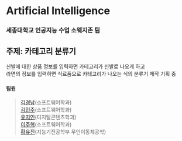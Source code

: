 # Artificial Intelligence
### 세종대학교 인공지능 수업 소웨지존 팀


## 주제: 카테고리 분류기
신발에 대한 상품 정보를 입력하면 카테고리가 신발로 나오게 하고  
라면의 정보를 입력하면 식료품으로 카테고리가 나오는 식의 분류기 제작 기획 중


#### 팀원
> [김경남](https://github.com/kimkyeongnam)(소프트웨어학과)  
> [김민주](https://github.com/min942773)(소프트웨어학과)  
> [유지인](https://github.com/jiin0217)(디지털콘텐츠학과)  
> [이주혁](https://github.com/zero5two4)(소프트웨어학과)  
> [황유진](https://github.com/hyj378)(지능기전공학부 무인이동체공학)
